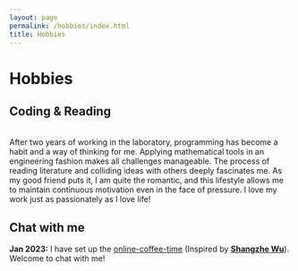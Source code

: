 ```yaml
---
layout: page
permalink: /hobbies/index.html
title: Hobbies
---
```


# Hobbies

## Coding & Reading

<!-- <div class="third">
<img src="/images/prelection1.JPG">
<img src="/images/speech1.JPG">
<img src="/images/speech3.JPG"> -->

<br>After two years of working in the laboratory, programming has become a habit and a way of thinking for me. Applying mathematical tools in an engineering fashion makes all challenges manageable. The process of reading literature and colliding ideas with others deeply fascinates me. As my good friend puts it, I am quite the romantic, and this lifestyle allows me to maintain continuous motivation even in the face of pressure. I love my work just as passionately as I love life!



## Chat with me

**Jan 2023:** I have set up the [online-coffee-time](https://calendly.com/lancecai/meet-with-lance) (Inspired by **[Shangzhe Wu](https://elliottwu.com/)**). Welcome to chat with me!

<!-- Calendly inline widget begin -->

<div class="calendly-inline-widget" data-url="https://calendly.com/lancecai/meet-with-lance" style="min-width:320px;height:630px;"></div>
<script type="text/javascript" src="https://assets.calendly.com/assets/external/widget.js" async></script>
<!-- Calendly inline widget end -->


